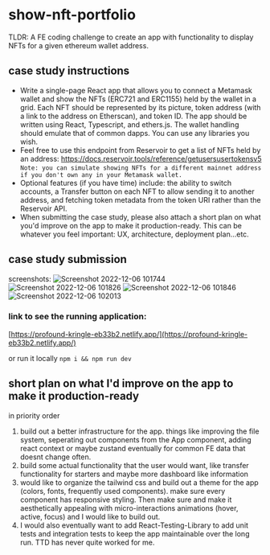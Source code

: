 # show-nft-portfolio
TLDR: A FE coding challenge to create an app with functionality to display NFTs for a given ethereum wallet address.

## case study instructions
- Write a single-page React app that allows you to connect a Metamask wallet and show the NFTs (ERC721 and ERC1155) held by the wallet in a grid. Each NFT should be represented by its picture, token address (with a link to the address on Etherscan), and token ID. The app should be written using React, Typescript, and ethers.js. The wallet handling should emulate that of common dapps. You can use any libraries you wish.
- Feel free to use this endpoint from Reservoir to get a list of NFTs held by an address: https://docs.reservoir.tools/reference/getusersusertokensv5
\
```Note: you can simulate showing NFTs for a different mainnet address if you don't own any in your Metamask wallet.```
- Optional features (if you have time) include: the ability to switch accounts, a Transfer button on each NFT to allow sending it to another address, and fetching token metadata from the token URI rather than the Reservoir API.
- When submitting the case study, please also attach a short plan on what you'd improve on the app to make it production-ready. This can be whatever you feel important: UX, architecture, deployment plan...etc.


## case study submission
screenshots:
![Screenshot 2022-12-06 101744](https://user-images.githubusercontent.com/15147054/205979738-808ecd77-927a-4f37-9f5c-53adcf3e3c13.png)
![Screenshot 2022-12-06 101826](https://user-images.githubusercontent.com/15147054/205979763-61a962c8-7013-463a-8f8f-dda0b6251998.png)
![Screenshot 2022-12-06 101846](https://user-images.githubusercontent.com/15147054/205979774-e511d118-7fb1-4dc7-9c03-fa6e3b5283cd.png)
![Screenshot 2022-12-06 102013](https://user-images.githubusercontent.com/15147054/205979664-d14ec35f-846b-46c5-aa63-33f23fdc7cdd.png)

### link to see the running application:
[https://profound-kringle-eb33b2.netlify.app/](https://profound-kringle-eb33b2.netlify.app/)

or run it locally
`npm i && npm run dev`

## short plan on what I'd improve on the app to make it production-ready
in priority order
1) build out a better infrastructure for the app. things like improving the file system, seperating out components from the App component, adding react context or maybe zustand eventually for common FE data that doesnt change often. 
1) build some actual functionality that the user would want, like transfer functionality for starters and maybe more dashboard like information
1) would like to organize the tailwind css and build out a theme for the app (colors, fonts, frequently used components). make sure every component has responsive styling.  Then make sure and make it aesthetically appealing with micro-interactions animations (hover, active, focus) and I would like to build out.  
1) I would also eventually want to add React-Testing-Library to add unit tests and integration tests to keep the app maintainable over the long run. TTD has never quite worked for me. 
